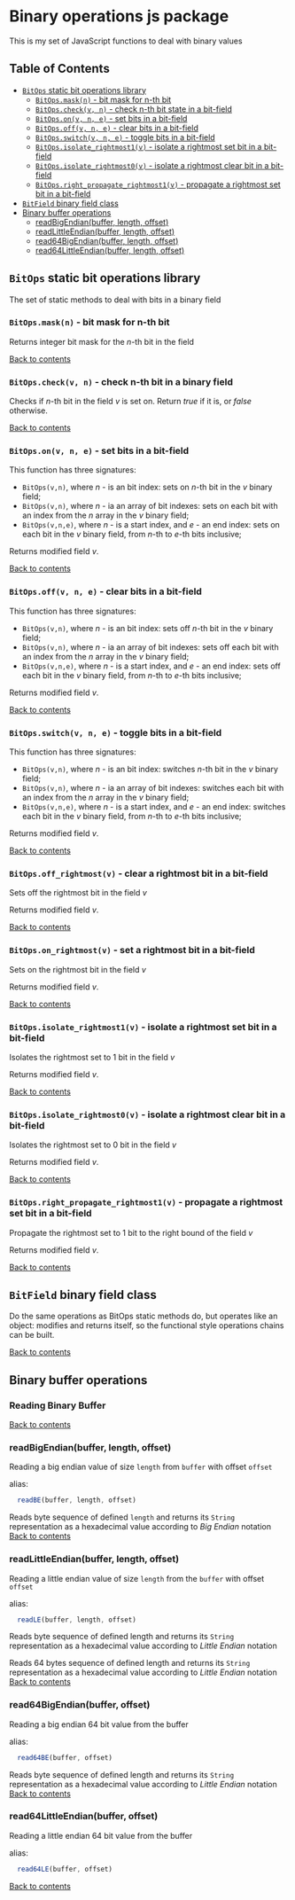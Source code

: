 # Binary operations js package

This is my set of JavaScript functions to deal with binary values

## Table of Contents
- [`BitOps` static bit operations library](#bitops-static-bit-operations-library)
  - [```BitOps.mask(n)``` - bit mask for n-th bit](#bitopsmaskn---bit-mask-for-n-th-bit)
  - [```BitOps.check(v, n)``` - check n-th bit state in a bit-field](#bitopscheckv-n---check-n-th-bit-in-a-binary-field)
  - [```BitOps.on(v, n, e)``` - set bits in a bit-field](#bitopsonv-n-e---set-bits-in-bit-field)
  - [```BitOps.off(v, n, e)``` - clear bits in a bit-field](#bitopsoffv-n-e---clear-bits-in-bit-field)
  - [```BitOps.switch(v, n, e)``` - toggle bits in a bit-field](#bitopsswitchv-n-e---toggle-bits-in-bit-field)
  - [```BitOps.isolate_rightmost1(v)``` - isolate a rightmost set bit in a bit-field](#bitopsisolate_rightmost1v---isolate-a-rightmost-set-bit-in-bit-field)
  - [```BitOps.isolate_rightmost0(v)``` - isolate a rightmost clear bit in a bit-field](#bitopsisolate_rightmost0v---isolate-a-rightmost-clear-bit-in-bit-field)
  - [```BitOps.right_propagate_rightmost1(v)``` - propagate a rightmost set bit in a bit-field](#bitopsright_propagate_rightmost1v---propagate-a-rightmost-set-bit-in-bit-field)
- [`BitField` binary field class](#binary-field-class)
- [Binary buffer operations](#binary-buffer-operations)
  - [readBigEndian(buffer, length, offset)](#readbigendianbuffer-length-offset)
  - [readLittleEndian(buffer, length, offset)](#read64littleendianbuffer-offset)
  - [read64BigEndian(buffer, length, offset)](#read64bigendianbuffer-offset)
  - [read64LittleEndian(buffer, length, offset)](#read64littleendianbuffer-offset)

## `BitOps` static bit operations library
The set of static methods to deal with bits in a binary field 

### ```BitOps.mask(n)``` - bit mask for n-th bit
Returns integer bit mask for the *n*-th bit in the field

[Back to contents](#table-of-contents)

### ```BitOps.check(v, n)``` - check n-th bit in a binary field
Checks if *n*-th bit in the field *v* is set on. 
Return *true* if it is, or *false* otherwise.

[Back to contents](#table-of-contents)

### ```BitOps.on(v, n, e)``` - set bits in a bit-field
This function has three signatures:
- `BitOps(v,n)`, where *n* - is an bit index: sets on *n*-th bit in the *v* binary field;
- `BitOps(v,n)`, where *n* - ia an array of bit indexes: 
  sets on each bit with an index from the *n* array in the *v* binary field;
- `BitOps(v,n,e)`, where *n* - is a start index, and *e* - an end index:
  sets on each bit in the *v* binary field, from *n*-th to *e*-th bits inclusive;
  
Returns modified field *v*.

[Back to contents](#table-of-contents)

### ```BitOps.off(v, n, e)``` - clear bits in a bit-field
This function has three signatures:
- `BitOps(v,n)`, where *n* - is an bit index: sets off *n*-th bit in the *v* binary field;
- `BitOps(v,n)`, where *n* - ia an array of bit indexes:
  sets off each bit with an index from the *n* array in the *v* binary field;
- `BitOps(v,n,e)`, where *n* - is a start index, and *e* - an end index:
  sets off each bit in the *v* binary field, from *n*-th to *e*-th bits inclusive;

Returns modified field *v*.

[Back to contents](#table-of-contents)

### ```BitOps.switch(v, n, e)``` - toggle bits in a bit-field
This function has three signatures:
- `BitOps(v,n)`, where *n* - is an bit index: switches *n*-th bit in the *v* binary field;
- `BitOps(v,n)`, where *n* - ia an array of bit indexes:
  switches each bit with an index from the *n* array in the *v* binary field;
- `BitOps(v,n,e)`, where *n* - is a start index, and *e* - an end index:
  switches each bit in the *v* binary field, from *n*-th to *e*-th bits inclusive;

Returns modified field *v*.

[Back to contents](#table-of-contents)

### ```BitOps.off_rightmost(v)``` - clear a rightmost bit in a bit-field
Sets off the rightmost bit in the field *v*

Returns modified field *v*.

[Back to contents](#table-of-contents)

### ```BitOps.on_rightmost(v)``` - set a rightmost bit in a bit-field
Sets on the rightmost bit in the field *v*

Returns modified field *v*.

[Back to contents](#table-of-contents)

### ```BitOps.isolate_rightmost1(v)``` - isolate a rightmost set bit in a bit-field
Isolates the rightmost set to 1 bit in the field *v*

Returns modified field *v*.

[Back to contents](#table-of-contents)

### ```BitOps.isolate_rightmost0(v)``` - isolate a rightmost clear bit in a bit-field
Isolates the rightmost set to 0 bit in the field *v*

Returns modified field *v*.

[Back to contents](#table-of-contents)

### ```BitOps.right_propagate_rightmost1(v)``` - propagate a rightmost set bit in a bit-field
Propagate the rightmost set to 1 bit to the right bound of the field *v*

Returns modified field *v*.

[Back to contents](#table-of-contents)

## `BitField` binary field class
Do the same operations as BitOps static methods do, but operates like an object:
modifies and returns itself, so the functional style operations chains can be built.

[Back to contents](#table-of-contents)

## Binary buffer operations
### Reading Binary Buffer
[Back to contents](#table-of-contents)

### readBigEndian(buffer, length, offset)

Reading a big endian value of size ```length``` from ```buffer``` with offset ```offset```

alias:
```JavaScript
  readBE(buffer, length, offset)
```  

Reads byte sequence of defined ```length``` and returns its ```String``` representation as a hexadecimal value according to _Big Endian_ notation
[Back to contents](#table-of-contents)

### readLittleEndian(buffer, length, offset)

Reading a little endian value of size ```length``` from the ```buffer``` with offset ```offset```

alias:
```JavaScript
  readLE(buffer, length, offset)
```  

Reads byte sequence of defined length and returns its ```String``` representation as a hexadecimal value  according to _Little Endian_ notation

Reads 64 bytes sequence of defined length and returns its ```String``` representation as a hexadecimal value  according to _Little Endian_ notation
[Back to contents](#table-of-contents)

### read64BigEndian(buffer, offset)

Reading a big endian 64 bit value from the buffer

alias:
```JavaScript
  read64BE(buffer, offset)
```  

  Reads byte sequence of defined length and returns its ```String``` representation as a hexadecimal value  according to _Little Endian_ notation
  [Back to contents](#table-of-contents)

### read64LittleEndian(buffer, offset)

Reading a little endian 64 bit value from the buffer

alias:
```JavaScript
  read64LE(buffer, offset)
```  
[Back to contents](#table-of-contents)
